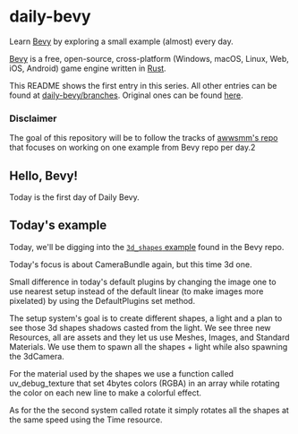 # daily-bevy

Learn [Bevy](https://bevyengine.org/) by exploring a small example (almost) every day.

[Bevy](https://github.com/bevyengine/bevy/) is a free, open-source, cross-platform (Windows, macOS, Linux, Web, iOS, Android) game engine written in [Rust](https://www.rust-lang.org/).

This README shows the first entry in this series. All other entries can be found at [daily-bevy/branches](https://github.com/vroussea/daily-bevy/branches).
Original ones can be found [here](https://github.com/awwsmm/daily-bevy/branches).

### Disclaimer
The goal of this repository will be to follow the tracks of [awwsmm's repo](https://github.com/awwsmm/daily-bevy/blob/master/README.md) that focuses on working on one example from Bevy repo per day.2

## Hello, Bevy!

Today is the first day of Daily Bevy.

## Today's example
Today, we'll be digging into the [`3d_shapes` example](https://github.com/bevyengine/bevy/blob/v0.12.1/examples/3d/3d_shapes.rs) found in the Bevy repo.

Today's focus is about CameraBundle again, but this time 3d one.

Small difference in today's default plugins by changing the image one to use nearest setup instead of the default linear (to make images more pixelated) by using the DefaultPlugins set method.

The setup system's goal is to create different shapes, a light and a plan to see those 3d shapes shadows casted from the light.
We see three new Resources, all are assets and they let us use Meshes, Images, and Standard Materials.
We use them to spawn all the shapes + light while also spawning the 3dCamera.

For the material used by the shapes we use a function called uv_debug_texture that set 4bytes colors (RGBA) in an array while rotating the color on each new line to make a colorful effect.

As for the the second system called rotate it simply rotates all the shapes at the same speed using the Time resource.